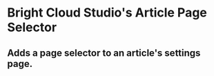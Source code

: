 # Bright Cloud Studio's Article Page Selector
## Adds a page selector to an article's settings page.
